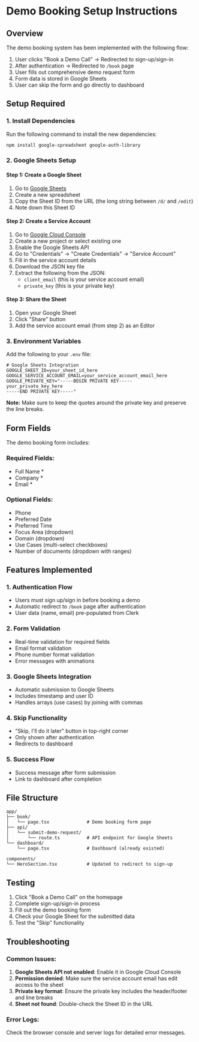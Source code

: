 # Demo Booking Setup Instructions

## Overview
The demo booking system has been implemented with the following flow:
1. User clicks "Book a Demo Call" → Redirected to sign-up/sign-in
2. After authentication → Redirected to `/book` page
3. User fills out comprehensive demo request form
4. Form data is stored in Google Sheets
5. User can skip the form and go directly to dashboard

## Setup Required

### 1. Install Dependencies
Run the following command to install the new dependencies:
```bash
npm install google-spreadsheet google-auth-library
```

### 2. Google Sheets Setup

#### Step 1: Create a Google Sheet
1. Go to [Google Sheets](https://sheets.google.com)
2. Create a new spreadsheet
3. Copy the Sheet ID from the URL (the long string between `/d/` and `/edit`)
4. Note down this Sheet ID

#### Step 2: Create a Service Account
1. Go to [Google Cloud Console](https://console.cloud.google.com)
2. Create a new project or select existing one
3. Enable the Google Sheets API
4. Go to "Credentials" → "Create Credentials" → "Service Account"
5. Fill in the service account details
6. Download the JSON key file
7. Extract the following from the JSON:
   - `client_email` (this is your service account email)
   - `private_key` (this is your private key)

#### Step 3: Share the Sheet
1. Open your Google Sheet
2. Click "Share" button
3. Add the service account email (from step 2) as an Editor

### 3. Environment Variables
Add the following to your `.env` file:

```env
# Google Sheets Integration
GOOGLE_SHEET_ID=your_sheet_id_here
GOOGLE_SERVICE_ACCOUNT_EMAIL=your_service_account_email_here
GOOGLE_PRIVATE_KEY="-----BEGIN PRIVATE KEY-----
your_private_key_here
-----END PRIVATE KEY-----"
```

**Note:** Make sure to keep the quotes around the private key and preserve the line breaks.

## Form Fields

The demo booking form includes:

### Required Fields:
- Full Name *
- Company *
- Email *

### Optional Fields:
- Phone
- Preferred Date
- Preferred Time
- Focus Area (dropdown)
- Domain (dropdown)
- Use Cases (multi-select checkboxes)
- Number of documents (dropdown with ranges)

## Features Implemented

### 1. Authentication Flow
- Users must sign up/sign in before booking a demo
- Automatic redirect to `/book` page after authentication
- User data (name, email) pre-populated from Clerk

### 2. Form Validation
- Real-time validation for required fields
- Email format validation
- Phone number format validation
- Error messages with animations

### 3. Google Sheets Integration
- Automatic submission to Google Sheets
- Includes timestamp and user ID
- Handles arrays (use cases) by joining with commas

### 4. Skip Functionality
- "Skip, I'll do it later" button in top-right corner
- Only shown after authentication
- Redirects to dashboard

### 5. Success Flow
- Success message after form submission
- Link to dashboard after completion

## File Structure

```
app/
├── book/
│   └── page.tsx              # Demo booking form page
├── api/
│   └── submit-demo-request/
│       └── route.ts          # API endpoint for Google Sheets
└── dashboard/
    └── page.tsx              # Dashboard (already existed)

components/
└── HeroSection.tsx           # Updated to redirect to sign-up
```

## Testing

1. Click "Book a Demo Call" on the homepage
2. Complete sign-up/sign-in process
3. Fill out the demo booking form
4. Check your Google Sheet for the submitted data
5. Test the "Skip" functionality

## Troubleshooting

### Common Issues:
1. **Google Sheets API not enabled**: Enable it in Google Cloud Console
2. **Permission denied**: Make sure the service account email has edit access to the sheet
3. **Private key format**: Ensure the private key includes the header/footer and line breaks
4. **Sheet not found**: Double-check the Sheet ID in the URL

### Error Logs:
Check the browser console and server logs for detailed error messages.
